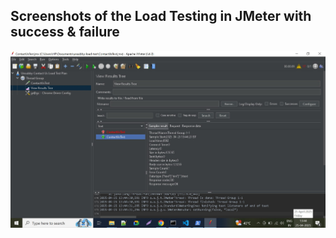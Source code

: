 ## Screenshots of the Load Testing in JMeter with success & failure

![Screenshot-1](screenshot/Screenshot_1.jpg)
